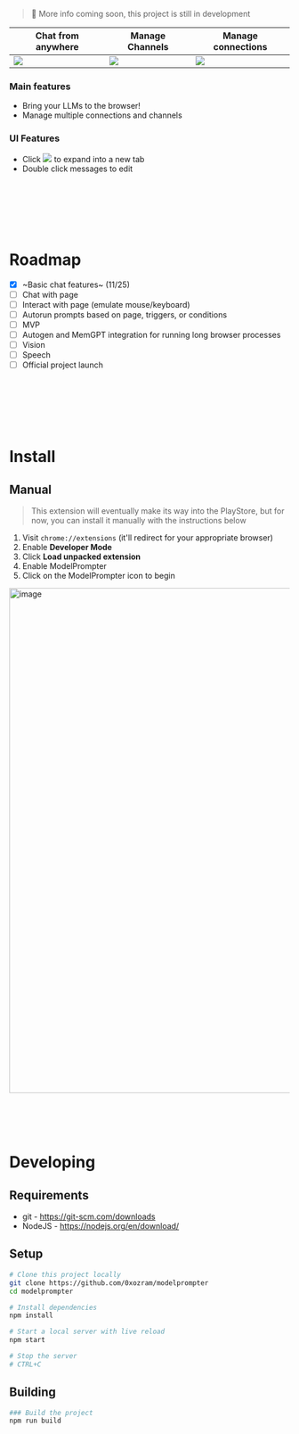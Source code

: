 > 👋 More info coming soon, this project is still in development

| Chat from anywhere | Manage Channels | Manage connections |
|-|-|-|
| ![](https://github.com/0xozram/modelprompter/assets/151397270/68ddf351-b9de-481e-821f-abb7494e5448) | ![](https://github.com/0xozram/modelprompter/assets/151397270/9296d533-5130-4a5a-a41e-d9cec4fc15b5) | ![](https://github.com/0xozram/modelprompter/assets/151397270/74876598-bc22-4a96-a43e-76b0fcc21098) |

### Main features
- Bring your LLMs to the browser!
- Manage multiple connections and channels

### UI Features
- Click ![](https://github.com/0xozram/modelprompter/assets/151397270/e0f8a0d2-34e9-46fe-b827-a1edc84389a1)
 to expand into a new tab
- Double click messages to edit


<br>
<br>
<br>
<br>
<br>

# Roadmap
- [x] ~Basic chat features~ (11/25)
- [ ] Chat with page
- [ ] Interact with page (emulate mouse/keyboard)
- [ ] Autorun prompts based on page, triggers, or conditions
- [ ] MVP
- [ ] Autogen and MemGPT integration for running long browser processes
- [ ] Vision
- [ ] Speech
- [ ] Official project launch

<br>
<br>
<br>
<br>
<br>

# Install
## Manual
> This extension will eventually make its way into the PlayStore, but for now, you can install it manually with the instructions below

1. Visit `chrome://extensions` (it'll redirect for your appropriate browser)
2. Enable **Developer Mode**
3. Click **Load unpacked extension**
4. Enable ModelPrompter
5. Click on the ModelPrompter icon to begin

<img width="906" alt="image" src="https://github.com/0xozram/modelprompter/assets/151397270/7768ff80-5f03-43e8-9f5f-5b3924b1a4e9">

<br>
<br>
<br>
<br>
<br>

# Developing
## Requirements
- git - https://git-scm.com/downloads
- NodeJS - https://nodejs.org/en/download/

## Setup
```bash
# Clone this project locally
git clone https://github.com/0xozram/modelprompter
cd modelprompter

# Install dependencies
npm install

# Start a local server with live reload
npm start

# Stop the server
# CTRL+C
```

## Building
```bash
### Build the project
npm run build
```
